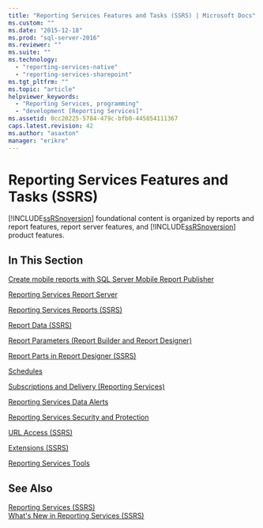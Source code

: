 ```yaml
---
title: "Reporting Services Features and Tasks (SSRS) | Microsoft Docs"
ms.custom: ""
ms.date: "2015-12-18"
ms.prod: "sql-server-2016"
ms.reviewer: ""
ms.suite: ""
ms.technology: 
  - "reporting-services-native"
  - "reporting-services-sharepoint"
ms.tgt_pltfrm: ""
ms.topic: "article"
helpviewer_keywords: 
  - "Reporting Services, programming"
  - "development [Reporting Services]"
ms.assetid: 0cc20225-5784-479c-bfb0-445854111367
caps.latest.revision: 42
ms.author: "asaxton"
manager: "erikre"
---
```

# Reporting Services Features and Tasks (SSRS)
  [!INCLUDE[ssRSnoversion](../advanced-analytics/r-services/includes/ssrsnoversion-md.md)] foundational content is organized by reports and report features, report server features, and [!INCLUDE[ssRSnoversion](../advanced-analytics/r-services/includes/ssrsnoversion-md.md)] product features.  
  
## In This Section  
 [Create mobile reports with SQL Server Mobile Report Publisher](../reporting-services/mobile-reports/create-mobile-reports-with-sql-server-mobile-report-publisher.md)  
  
 [Reporting Services Report Server](../reporting-services/report-server/sharepoint/reporting-services-report-server.md)  
  
 [Reporting Services Reports &#40;SSRS&#41;](../reporting-services/reports/reporting-services-reports-ssrs.md)  
  
 [Report Data &#40;SSRS&#41;](../reporting-services/report-data/report-data-ssrs.md)  
  
 [Report Parameters &#40;Report Builder and Report Designer&#41;](../reporting-services/report-design/report-parameters-report-builder-and-report-designer.md)  
  
 [Report Parts in Report Designer &#40;SSRS&#41;](../reporting-services/report-design/report-parts-in-report-designer-ssrs.md)  
  
 [Schedules](../reporting-services/subscriptions/schedules.md)  
  
 [Subscriptions and Delivery &#40;Reporting Services&#41;](../reporting-services/subscriptions/subscriptions-and-delivery-reporting-services.md)  
  
 [Reporting Services Data Alerts](../reporting-services/reporting-services-data-alerts.md)  
  
 [Reporting Services Security and Protection](../reporting-services/security/reporting-services-security-and-protection.md)  
  
 [URL Access &#40;SSRS&#41;](../reporting-services/url-access-ssrs.md)  
  
 [Extensions &#40;SSRS&#41;](../reporting-services/extensions-ssrs.md)  
  
 [Reporting Services Tools](../reporting-services/tools/reporting-services-tools.md)  
  
## See Also  
 [Reporting Services &#40;SSRS&#41;](../Topic/Reporting%20Services%20\(SSRS\).md)   
 [What's New in Reporting Services &#40;SSRS&#41;](What's%20new%20in%20Reporting%20Services%20\(SSRS\).md)
  
  